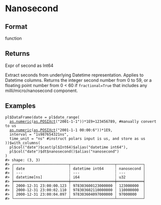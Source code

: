 # Nanosecond

## Format

function

## Returns

Expr of second as Int64

Extract seconds from underlying Datetime representation. Applies to Datetime columns. Returns the integer second number from 0 to 59, or a floating point number from 0 < 60 if `fractional=True` that includes any milli/micro/nanosecond component.

## Examples

<pre class='r-example'><code><span class='r-in'><span><span class='va'>pl</span><span class='op'>$</span><span class='fu'>DataFrame</span><span class='op'>(</span>date <span class='op'>=</span> <span class='va'>pl</span><span class='op'>$</span><span class='fu'>date_range</span><span class='op'>(</span></span></span>
<span class='r-in'><span>  <span class='fu'><a href='https://rdrr.io/r/base/numeric.html'>as.numeric</a></span><span class='op'>(</span><span class='fu'><a href='https://rdrr.io/r/base/as.POSIXlt.html'>as.POSIXct</a></span><span class='op'>(</span><span class='st'>"2001-1-1"</span><span class='op'>)</span><span class='op'>)</span><span class='op'>*</span><span class='fl'>1E9</span><span class='op'>+</span><span class='fl'>123456789</span>, <span class='co'>#manually convert to us</span></span></span>
<span class='r-in'><span>  <span class='fu'><a href='https://rdrr.io/r/base/numeric.html'>as.numeric</a></span><span class='op'>(</span><span class='fu'><a href='https://rdrr.io/r/base/as.POSIXlt.html'>as.POSIXct</a></span><span class='op'>(</span><span class='st'>"2001-1-1 00:00:6"</span><span class='op'>)</span><span class='op'>)</span><span class='op'>*</span><span class='fl'>1E9</span>,</span></span>
<span class='r-in'><span>  interval <span class='op'>=</span> <span class='st'>"1s987654321ns"</span>,</span></span>
<span class='r-in'><span>  time_unit <span class='op'>=</span> <span class='st'>"ns"</span> <span class='co'>#instruct polars input is us, and store as us</span></span></span>
<span class='r-in'><span><span class='op'>)</span><span class='op'>)</span><span class='op'>$</span><span class='fu'>with_columns</span><span class='op'>(</span></span></span>
<span class='r-in'><span>  <span class='va'>pl</span><span class='op'>$</span><span class='fu'>col</span><span class='op'>(</span><span class='st'>"date"</span><span class='op'>)</span><span class='op'>$</span><span class='fu'>cast</span><span class='op'>(</span><span class='va'>pl</span><span class='op'>$</span><span class='va'>Int64</span><span class='op'>)</span><span class='op'>$</span><span class='fu'>alias</span><span class='op'>(</span><span class='st'>"datetime int64"</span><span class='op'>)</span>,</span></span>
<span class='r-in'><span>  <span class='va'>pl</span><span class='op'>$</span><span class='fu'>col</span><span class='op'>(</span><span class='st'>"date"</span><span class='op'>)</span><span class='op'>$</span><span class='va'>dt</span><span class='op'>$</span><span class='fu'>nanosecond</span><span class='op'>(</span><span class='op'>)</span><span class='op'>$</span><span class='fu'>alias</span><span class='op'>(</span><span class='st'>"nanosecond"</span><span class='op'>)</span></span></span>
<span class='r-in'><span><span class='op'>)</span></span></span>
<span class='r-out co'><span class='r-pr'>#&gt;</span> shape: (3, 3)</span>
<span class='r-out co'><span class='r-pr'>#&gt;</span> ┌─────────────────────────┬────────────────────┬────────────┐</span>
<span class='r-out co'><span class='r-pr'>#&gt;</span> │ date                    ┆ datetime int64     ┆ nanosecond │</span>
<span class='r-out co'><span class='r-pr'>#&gt;</span> │ ---                     ┆ ---                ┆ ---        │</span>
<span class='r-out co'><span class='r-pr'>#&gt;</span> │ datetime[ns]            ┆ i64                ┆ u32        │</span>
<span class='r-out co'><span class='r-pr'>#&gt;</span> ╞═════════════════════════╪════════════════════╪════════════╡</span>
<span class='r-out co'><span class='r-pr'>#&gt;</span> │ 2000-12-31 23:00:00.123 ┆ 978303600123000000 ┆ 123000000  │</span>
<span class='r-out co'><span class='r-pr'>#&gt;</span> │ 2000-12-31 23:00:02.110 ┆ 978303602110000000 ┆ 110000000  │</span>
<span class='r-out co'><span class='r-pr'>#&gt;</span> │ 2000-12-31 23:00:04.097 ┆ 978303604097000000 ┆ 97000000   │</span>
<span class='r-out co'><span class='r-pr'>#&gt;</span> └─────────────────────────┴────────────────────┴────────────┘</span>
 </code></pre>